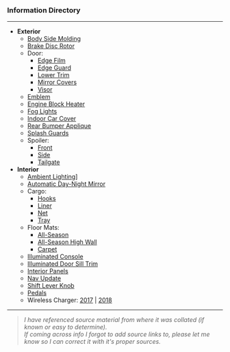 ### Information Directory ###
---
* **Exterior**
  * [Body Side Molding](Body%20Side%20Molding%20%28AII03668-83%29.pdf)
  * [Brake Disc Rotor](Brake%20Disc%20Rotor%20%28AII03668-43%29.pdf)
  * Door:
    * [Edge Film](Door%20Edge%20Film%20%28AII03668-66%29.pdf)
    * [Edge Guard](Door%20Edge%20Gaurd%20%28AII03668-49%29.pdf)
    * [Lower Trim](Door%20Lower%20Trim%20%28AII03668-40%29.pdf)
    * [Mirror Covers](Door%20Mirror%20Covers%20%28AII03668-87%29.pdf)
    * [Visor](Door%20Visor%20%5BExterior%5D%20%28AII03668-50%29.pdf)
  * [Emblem](Emblem%20%5BRear%20HFP%5D%20%28AII03668-55%29.pdf)
  * [Engine Block Heater](Engine%20Block%20Heater%20%28AII03668-84%29.pdf)
  * [Fog Lights](Fog%20Lights%20%28AII03668-52%29.pdf)
  * [Indoor Car Cover](Indoor%20Car%20Cover%20Manual%20%28AAM03668-85%29.pdf)
  * [Rear Bumper Applique](Rear%20Bumper%20Applique%20%28AII03668-58%29.pdf)
  * [Splash Guards](Splash%20Guards%20%28AII03668-60%29.pdf)
  * Spoiler:
    * [Front](Front%20Under%20Spoiler%20%28AII03668-63%29.pdf)
    * [Side](Side%20Under%20Spoiler%20%28AII03668-64%29.pdf)
    * [Tailgate](Tailgate%20Spoiler%20%28AII03668-86%29.pdf)
* **Interior**
  * [Ambient Lighting](Ambient%20Lighting%20%28AII03668-19%29.pdf)]
  * [Automatic Day-Night Mirror](Automatic%20Day-Night%20Mirror%20%28AII03668-25%29.pdf)
  * Cargo:
    * [Hooks](Cargo%20Hooks%20%28AII03668-26%29.pdf)
    * [Liner](Cargo%20Liner%20%28AII03668-44%29.pdf)
    * [Net](Cargo%20Net%20%28AII03668-45%29.pdf)
    * [Tray](Cargo%20Tray%20%28AII03668-80%29.pdf)
  * Floor Mats:
    * [All-Season](Floor%20Mats%20%5BAll-Season%5D%20%28AII03668-04%29.pdf)
    * [All-Season High Wall](Floor%20Mats%20%5BAll-Season%20High%20Wall%5D%20%28AII03668-39%29.pdf)
    * [Carpet](Floor%20Mats%20%5BHFP%5D%20%28AII03668-54%29.pdf)
  * [Illuminated Console](Illuminated%20Console%20%28AII03668-81%29.pdf)
  * [Illuminated Door Sill Trim](Illuminated%20Door%20Sill%20Trim%20%28AII03668-82%29.pdf)
  * [Interior Panels](Interior%20Panels%20%28AII03668-89%29.pdf)
  * [Nav Update](Nav%20Update.pdf)
  * [Shift Lever Knob](Shift%20Lever%20Knob%20%28AII03668-88%29.pdf)
  * [Pedals](Pedals%20%28AII03668-61%29.pdf)
  * Wireless Charger: [2017](Wireless%20Charger%202017%20%28AII03668-07%29.pdf) | [2018](Wireless%20Charger%202018%20%28AII07130-02%29.pdf)
---
> _I have referenced source material from where it was collated (if known or easy to determine). <br>If coming across info I forgot to add source links to, please let me know so I can correct it with it's proper sources._  
